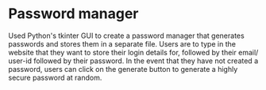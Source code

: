 # Password manager
Used Python's tkinter GUI to create a password manager that generates passwords and stores them in a separate file.
Users are to type in the website that they want to store their login details for, followed by their email/ user-id followed by their password. In the event that they have not created a password, users can click on the generate button to generate a highly secure password at random.
